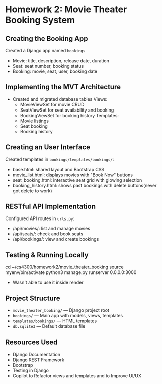 # Homework 2: Movie Theater Booking System 

## Creating the Booking App 

Created a Django app named `bookings`
- Movie: title, description, release date, duration
- Seat: seat number, booking status
- Booking: movie, seat, user, booking date

## Implementing the MVT Architecture 
- Created and migrated database tables
Views:
  - MovieViewSet for movie CRUD
  - SeatViewSet for seat availability and booking
  - BookingViewSet for booking history
Templates:
  - Movie listings
  - Seat booking
  - Booking history

## Creating an User Interface 

Created templates in `bookings/templates/bookings/`:
- base.html: shared layout and Bootstrap CSS
- movie_list.html: displays movies with "Book Now" buttons
- seat_booking.html: interactive seat grid with glowing selection
- booking_history.html: shows past bookings with delete buttons(never got delete to work)

## RESTful API Implementation 

Configured API routes in `urls.py`:
- /api/movies/: list and manage movies
- /api/seats/: check and book seats
- /api/bookings/: view and create bookings

## Testing & Running Locally 

cd ~/cs4300/homework2/movie_theater_booking
source myenv/bin/activate
python3 manage.py runserver 0.0.0.0:3000

- Wasn't able to use it inside render

## Project Structure

- `movie_theater_booking/` — Django project root  
- `bookings/` — Main app with models, views, templates  
- `templates/bookings/` — HTML templates  
- `db.sqlite3` — Default database file  


## Resources Used

- Django Documentation  
- Django REST Framework  
- Bootstrap  
- Testing in Django  
- Copilot to Refactor views and templates and to Improve UI/UX



